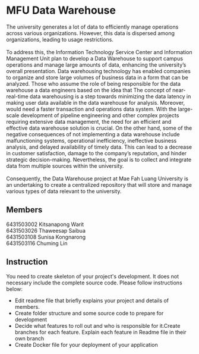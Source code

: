 # MFU Data Warehouse

The university generates a lot of data to efficiently manage operations across various organizations. However, this data is dispersed among organizations, leading to usage restrictions. \
  \
  To address this, the Information Technology Service Center and Information Management Unit plan to develop a Data Warehouse to support campus operations and manage large amounts of data, enhancing the university’s overall presentation. Data warehousing technology has enabled companies to organize and store large volumes of business data in a form that can be analyzed. Those who assume the role of being responsible for the data warehouse a data engineers based on the idea that The concept of near-real-time data warehousing is a step towards minimizing the data latency in making user data available in the data warehouse for analysis. Moreover, would need a faster transaction and operations data system. With the large-scale development of pipeline engineering and other complex projects requiring extensive data management, the need for an efficient and effective data warehouse solution is crucial. On the other hand, some of the negative consequences of not implementing a data warehouse include malfunctioning systems, operational inefficiency, ineffective business analysis, and delayed availability of timely data. This can lead to a decrease in customer satisfaction, damage to the company’s reputation, and hinder strategic decision-making. Nevertheless, the goal is to collect and integrate data from multiple sources within the university. \
  \
  Consequently, the Data Warehouse project at Mae Fah Luang University is an undertaking to create a centralized repository that will store and manage various types of data relevant to the university.
## Members

6431503002 Kitsanapong Warit\
6431503026 Thaweesap Saibua\
6431503108 Sunisa Kongnarong\
6431503116 Chuming Lin

## Instruction
You need to create skeleton of your project's development. It does not necessary include the complete source code. Please follow instructions below:
- Edit readme file that briefly explains your project and details of members.​ 
- Create folder structure and some source code to prepare for development
- Decide what features to roll out and who is responsible for it.​ Create branches for each feature. Explain each feature in Readme file in their own branch​ 
- Create Docker file for your deployment of your application 
